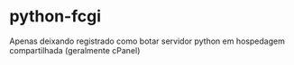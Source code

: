 # python-fcgi
Apenas deixando registrado como botar servidor python em hospedagem compartilhada (geralmente cPanel)
